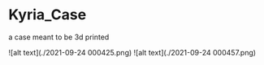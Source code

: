 # Kyria_Case
a case meant to be 3d printed

![alt text](./2021-09-24 000425.png)
![alt text](./2021-09-24 000457.png)
